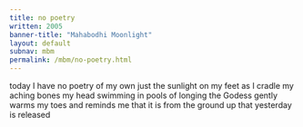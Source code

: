 ```yaml
---
title: no poetry
written: 2005
banner-title: "Mahabodhi Moonlight" 
layout: default
subnav: mbm
permalink: /mbm/no-poetry.html
---
```


<div class="poem">
today I have no poetry  
of my own  
just the sunlight  
on my feet  
as I cradle  
my aching bones  
my head swimming  
in pools of longing  
the Godess gently warms  
my toes  
and reminds me
that it is  
from the ground up  
that yesterday  
is released
</div>
